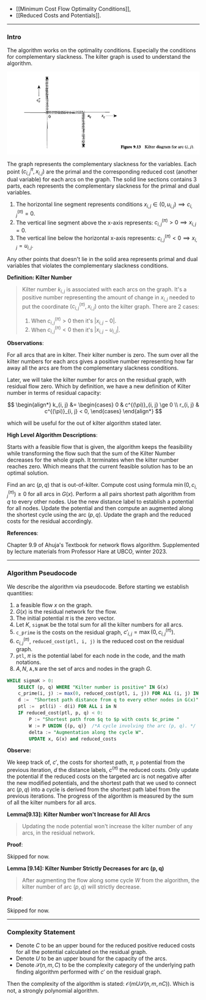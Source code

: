 - [[Minimum Cost Flow Optimality Conditions]], 
- [[Reduced Costs and Potentials]].


---
### **Intro**

The algorithm works on the optimality conditions. Especially the conditions for complementary slackness. The kilter graph is used to understand the algorithm. 

![](../../Assets/outof_kilter_graph.png)

The graph represents the complementary slackness for the variables. Each point $(c_{i, j}^{\pi}, x_{i, j})$ are the primal and the corresponding reduced cost (another dual variable) for each arcs on the graph. The solid line sections contains 3 parts, each represents the complementary slackness for the primal and dual variables. 
1. The horizontal line segment represents conditions $x_{i, j}\in (0, u_{i, j})\implies c^{(\pi)}_{i,j}= 0$. 
2. The vertical line segment above the x-axis represents: $c^{(\pi)}_{i, j} > 0 \implies x_{i, j} = 0$. 
3. The vertical line below the horizontal x-axis represents: $c^{(\pi)}_{i,j} < 0 \implies x_{i,j} = u_{i,j}$. 

Any other points that doesn't lie in the solid area represents primal and dual variables that violates the complementary slackness conditions. 

**Definition: Kilter Number**
> Kilter number $k_{i, j}$ is associated with each arcs on the graph. It's a positive number representing the amount of change in $x_{i, j}$ needed to put the coordinate $(c^{(\pi)}_{i, j}, x_{i, j})$ onto the kilter graph. There are 2 cases: 
> 1. When $c^{(\pi)}_{i, j} > 0$ then it's $|x_{i, j} - 0|$. 
> 2. When $c^{(\pi)}_{i, j} < 0$ then it's $|x_{i, j} - u_{i, j}|$. 

**Observations**: 

For all arcs that are in kilter. Their kilter number is zero. The sum over all the kilter numbers for each arcs gives a positive number representing how far away all the arcs are from the complementary slackness conditions.

Later, we will take the kilter number for arcs on the residual graph, with residual flow zero. Which by definition, we have a new definition of Kilter number in terms of residual capacity: 

$$
\begin{align*}
    k_{i, j} &= 
    \begin{cases}
        0 & c^{(\pi)}_{i, j} \ge 0 
        \\
        r_{i, j} & c^{(\pi)}_{i, j} < 0, 
    \end{cases}
\end{align*}
$$

which will be useful for the out of kilter algorithm stated later. 

**High Level Algorithm Descriptions**: 

Starts with a feasible flow that is given, the algorithm keeps the feasibility while transforming the flow such that the sum of the Kilter Number decreases for the whole graph. It terminates when the kilter number reaches zero. Which means that the current feasible solution has to be an optimal solution. 

Find an arc $(p, q)$ that is out-of-kilter. Compute cost using formula $\min(0, c^{(\pi)}_{i, j}) \ge 0$ for all arcs in $G(x)$. Perform a all pairs shortest path algorithm from $q$ to every other nodes. Use the new distance label to establish a potential for all nodes. Update the potential and then compute an augmented along the shortest cycle using the arc $(p, q)$. Update the graph and the reduced costs for the residual accordingly. 

**References**:

Chapter 9.9 of Ahuja's Textbook for network flows algorithm. Supplemented by lecture materials from Professor Hare at UBCO, winter 2023. 


---
### **Algorithm Pseudocode**

We describe the algorithm via pseudocode. Before starting we establish quantities: 
1. a feasible flow $x$ on the graph. 
2. $G(x)$ is the residual network for the flow. 
3. The initial potential $\pi$ is the zero vector. 
4. Let $K$, `sigmaK` be the total sum for all the kilter numbers for all arcs. 
5. `c_prime` is the costs on the residual graph, $c'_{i, j} = \max(0, c^{(\pi)}_{i,j})$.
6. $c^{(\pi)}_{i, j}$, `reduced_cost(ptl, i, j)` is the reduced cost on the residual graph.
7. `ptl`, $\pi$ is the potential label for each node in the code, and the math notations. 
8. $A, N$, `A,N` are the set of arcs and nodes in the graph $G$. 

```SQL
WHILE sigmaK > 0: 
    SELECT (p, q) WHERE "Kilter number is positive" IN G(x)
    c_prime(i, j) := max(0, reduced_cost(ptl, i, j)) FOR ALL (i, j) IN G(x)
    d :=  "Shortest path distance from q to every other nodes in G(x)". 
    ptl :=  ptl(i) - d(i) FOR ALL i in N
    IF reduced_cost(ptl, p, q) < 0: 
	    P := "Shortest path from $q to $p with costs $c_prime " 
        W := P UNION {(p, q)}  /*A cycle involving the arc (p, q). */
        delta := "Augmentation along the cycle W". 
        UPDATE x, G(x) and reduced_costs
```

**Observe:** 

We keep track of, $c'$, the costs for shortest path, $\pi$, `p` potential from the previous iteration, $d$ the distance labels, $c^{(\pi)}$ the reduced costs. Only update the potential if the reduced costs on the targeted arc is not negative after the new modified potentials, and the shortest path that we used to connect arc $(p, q)$ into a cycle is derived from the shortest path label from the previous iterations. The progress of the algorithm is measured by the sum of all the kilter numbers for all arcs. 


**Lemma\[9.13\]: Kilter Number won't Increase for All Arcs**
> Updating the node potential won't increase the kilter number of any arcs, in the residual network. 

**Proof**: 

Skipped for now. 

**Lemma \[9.14\]: Kilter Number Strictly Decreases for arc (p, q)**
> After augmenting the flow along some cycle $W$ from the algorithm, the kilter number of arc $(p, q)$ will strictly decrease. 

**Proof**: 

Skipped for now. 

---
### **Complexity Statement**

- Denote $C$ to be an upper bound for the reduced positive reduced costs for all the potential calculated on the residual graph. 
- Denote $U$ to be an upper bound for the capacity of the arcs. 
- Denote $\mathcal S(n, m, C)$ to be the complexity category of the underlying path finding algorithm performed with $c'$ on the residual graph. 

Then the complexity of the algorithm is stated: $\mathcal O(mU\mathcal S(n, m, nC))$. Which is not, a strongly polynomial algorithm. 

